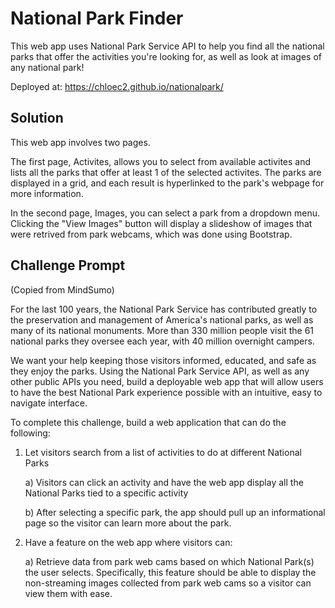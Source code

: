 # National Park Finder
This web app uses National Park Service API to help you find all the national parks that offer the activities you're looking for, as well as look at images of any national park! 

Deployed at: https://chloec2.github.io/nationalpark/


## Solution
This web app involves two pages.

The first page, Activites, allows you to select from available activites and lists all the parks that offer at least 1 of the selected activites. The parks are displayed in a grid, and each result is hyperlinked to the park's webpage for more information.

In the second page, Images, you can select a park from a dropdown menu. Clicking the "View Images" button will display a slideshow of images that were retrived from park webcams, which was done using Bootstrap. 


## Challenge Prompt
(Copied from MindSumo)

For the last 100 years, the National Park Service has contributed greatly to the preservation and management of America's national parks, as well as many of its national monuments. More than 330 million people visit the 61 national parks they oversee each year, with 40 million overnight campers. 

We want your help keeping those visitors informed, educated, and safe as they enjoy the parks. Using the National Park Service API, as well as any other public APIs you need, build a deployable web app that will allow users to have the best National Park experience possible with an intuitive, easy to navigate interface.

To complete this challenge, build a web application that can do the following:

1. Let visitors search from a list of activities to do at different National Parks

    a) Visitors can click an activity and have the web app display all the National Parks tied to a specific activity

    b) After selecting a specific park, the app should pull up an informational page so the visitor can learn more about the park.

2. Have a feature on the web app where visitors can: 

    a) Retrieve data from park web cams based on which National Park(s) the user selects. Specifically, this feature should be able to display the non-streaming images collected from park web cams so a visitor can view them with ease.
